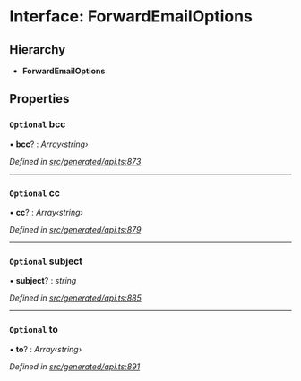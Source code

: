 # Interface: ForwardEmailOptions

## Hierarchy

* **ForwardEmailOptions**

## Properties

### `Optional` bcc

• **bcc**? : *Array‹string›*

*Defined in [src/generated/api.ts:873](https://github.com/mailslurp/mailslurp-client/blob/a26884c/src/generated/api.ts#L873)*

___

### `Optional` cc

• **cc**? : *Array‹string›*

*Defined in [src/generated/api.ts:879](https://github.com/mailslurp/mailslurp-client/blob/a26884c/src/generated/api.ts#L879)*

___

### `Optional` subject

• **subject**? : *string*

*Defined in [src/generated/api.ts:885](https://github.com/mailslurp/mailslurp-client/blob/a26884c/src/generated/api.ts#L885)*

___

### `Optional` to

• **to**? : *Array‹string›*

*Defined in [src/generated/api.ts:891](https://github.com/mailslurp/mailslurp-client/blob/a26884c/src/generated/api.ts#L891)*
